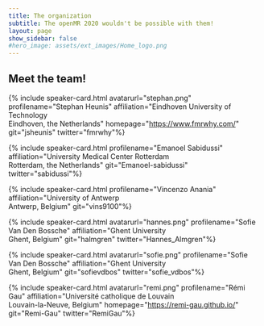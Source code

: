 ```yaml
---
title: The organization
subtitle: The openMR 2020 wouldn't be possible with them!
layout: page
show_sidebar: false
#hero_image: assets/ext_images/Home_logo.png
---
```


## Meet the team!


<a name="stephan"></a>
{% include speaker-card.html
  avatarurl="stephan.png"
  profilename="Stephan Heunis"
  affiliation="Eindhoven University of Technology <br>Eindhoven, the Netherlands"
  homepage="https://www.fmrwhy.com/"
  git="jsheunis"
  twitter="fmrwhy"%}


<a name="emanoel"></a>
{% include speaker-card.html
  profilename="Emanoel Sabidussi"
  affiliation="University Medical Center Rotterdam <br>Rotterdam, the Netherlands"
  git="Emanoel-sabidussi"
  twitter="sabidussi"%}


<a name="vincenzo"></a>
{% include speaker-card.html
  profilename="Vincenzo Anania"
  affiliation="University of Antwerp <br>Antwerp, Belgium"
  git="vins9100"%}


<a name="hannes"></a>
{% include speaker-card.html
  avatarurl="hannes.png"
  profilename="Sofie Van Den Bossche"
  affiliation="Ghent University <br>Ghent, Belgium"
  git="halmgren"
  twitter="Hannes_Almgren"%}  


<a name="sofie"></a>
{% include speaker-card.html
  avatarurl="sofie.png"
  profilename="Sofie Van Den Bossche"
  affiliation="Ghent University <br>Ghent, Belgium"
  git="sofievdbos"
  twitter="sofie_vdbos"%}


<a name="remi"></a>
{% include speaker-card.html
  avatarurl="remi.png"
  profilename="Rémi Gau"
  affiliation="Université catholique de Louvain <br>Louvain-la-Neuve, Belgium"
  homepage="https://remi-gau.github.io/"
  git="Remi-Gau"
  twitter="RemiGau"%}
